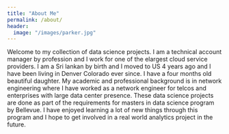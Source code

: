 ```yaml
---
title: "About Me"
permalink: /about/
header:
  image: "/images/parker.jpg"
---
```


Welcome to my collection of data science projects. I am a technical account manager by profession and I work for one of the elargest cloud service providers. I am a Sri lankan by birth and I moved to US 4 years ago and I have been living in Denver Colorado ever since. I have a four months old beautiful daughter. My academic and professional background is in network engineering where I have worked as a network engineer for telcos and enterprises with large data center presence. These data science projects are done as part of the requirements for masters in data science program by Bellevue. I have enjoyed learning a lot of new things through this program and I hope to get involved in a real world analytics project in the future.
 
